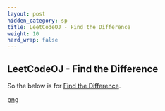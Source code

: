 ```yaml
---
layout: post
hidden_category: sp
title: LeetCodeOJ - Find the Difference
weight: 10
hard_wrap: false
---
```


## LeetCodeOJ - Find the Difference

So the below is for [Find the Difference](https://leetcode.com/problems/find-the-difference/).

[png]()
